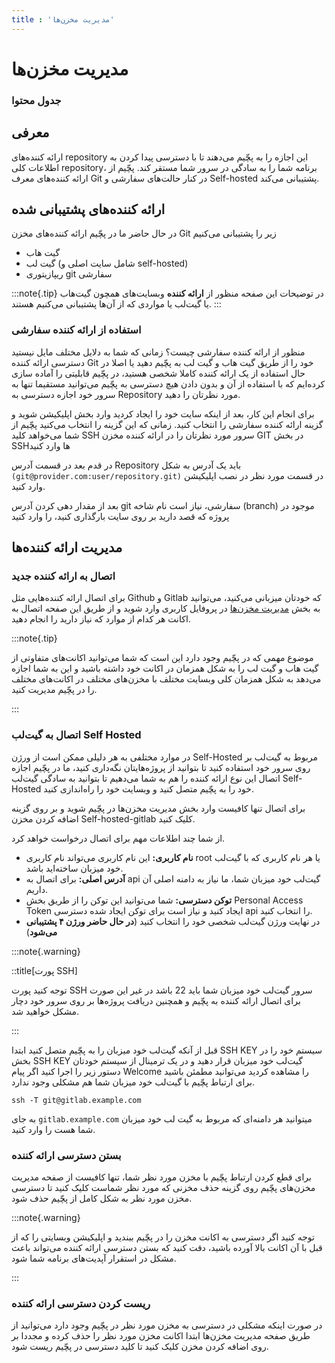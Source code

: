 ```yaml
---
title : 'مدیریت مخزن‌ها'
---
```

# مدیریت مخزن‌ها 

### جدول محتوا 

## معرفی 

ارائه کننده‌های repository این اجازه را به پچّیم می‌دهند تا با دسترسی پیدا کردن به اطلاعات کلی repository، برنامه شما را به سادگی در سرور شما مستقر کند. پچّیم از ارائه کننده‌های معرف Git در کنار حالت‌های سفارشی و Self-hosted پشتیبانی می‌کند.

## ارائه کننده‌های پشتیبانی شده 

در حال حاضر ما در پچّیم ارائه کننده‌های مخزن‌ Git زیر را پشتیبانی می‌کنیم

- گیت هاب
- گیت لب (شامل سایت اصلی و self-hosted)
- ریپازیتوری git سفارشی

:::note{.tip}
در توضیحات این صفحه منظور از **ارائه کننده** وبسایت‌های همچون گیت‌هاب یا گیت‌لب یا مواردی که از آن‌ها پشتیبانی می‌کنیم هستند.
:::
### استفاده از ارائه کننده سفارشی

منظور از ارائه کننده سفارشی چیست؟ زمانی که شما به دلایل مختلف مایل نیستید دسترسی ارائه کننده Git خود را از طریق گیت هاب و گیت لب به پچّیم دهید یا اصلا در حال استفاده از یک ارائه کننده کاملا شخصی هستید، در پچّیم قابلیتی را آماده سازی کرده‌ایم که با استفاده از آن و بدون دادن هیچ دسترسی به پچّیم می‌توانید مستقیما تنها به سرور خود اجازه دسترسی به Repository مورد نظرتان را دهید.

برای انجام این کار، بعد از اینکه سایت خود را ایجاد کردید وارد بخش اپلیکیشن شوید و گزینه ارائه کننده سفارشی را انتخاب کنید. زمانی که این گزینه را انتخاب می‌کنید پچّیم از شما می‌خواهد کلید SSH سرور مورد نظرتان را در ارائه کننده مخزن GIT در بخش SSHها وارد کنید

در قدم بعد در قسمت آدرس Repository باید یک آدرس به شکل `(git@provider.com:user/repository.git)` در قسمت مورد نظر در نصب اپلیکیشن وارد کنید.

بعد از مقدار دهی کردن آدرس git سفارشی، نیاز است نام شاخه (branch) موجود در پروژه که قصد دارید بر روی سایت بارگذاری کنید، را وارد کنید 

## مدیریت ارائه کننده‌ها

### اتصال به ارائه کننده جدید

برای اتصال ارائه کننده‌هایی مثل Github و Gitlab که خودتان میزبانی می‌کنید، می‌توانید به بخش [مدیریت مخزن‌ها](https://app.pachim.sh/panel/user-profile/providers) در پروفایل کاربری وارد شوید و از طریق این صفحه اتصال به اکانت هر کدام از موارد که نیاز دارید را انجام دهید.

:::note{.tip}

موضوع مهمی که در پچّیم وجود دارد این است که شما می‌توانید اکانت‌های متفاوتی از گیت هاب و گیت لب را به شکل همزمان در اکانت خود داشته باشید و این به شما اجازه می‌دهد به شکل همزمان کلی وبسایت مختلف با مخزن‌های مختلف در اکانت‌های مختلف را در پچّیم مدیریت کنید.

:::

### اتصال به گیت‌لب Self Hosted

در موارد مختلفی به هر دلیلی ممکن است از ورژن Self-Hosted مربوط به گیت‌لب بر روی سرور خود استفاده کنید تا بتوانید از پروژه‌هایتان نگه‌داری کنید، ما در پچّیم اجازه اتصال این نوع ارائه کننده را هم به شما می‌دهیم تا بتوانید به سادگی گیت‌لب Self-Hosted خود را به پچّیم متصل کنید و وبسایت خود را راه‌اندازی کنید.

برای اتصال تنها کافیست وارد بخش مدیریت مخزن‌ها در پچّیم شوید و بر روی گزینه اضافه کردن مخزن Self-hosted-gitlab کلیک کنید.

از شما چند اطلاعات مهم برای اتصال درخواست خواهد کرد.

- **نام کاربری:** این نام کاربری می‌تواند نام کاربری root یا هر نام کاربری که با گیت‌لب خود میزبان ساخته‌اید باشد.
- **آدرس اصلی:** برای اتصال به api گیت‌لب خود میزبان شما، ما نیاز به دامنه اصلی آن داریم.
- **توکن دسترسی:** شما می‌توانید این توکن را از طریق بخش Personal Access Token ایجاد کنید و نیاز است برای توکن ایجاد شده دسترسی api را انتخاب کنید.
- در نهایت ورژن گیت‌لب شخصی خود را انتخاب کنید (**در حال حاضر ورژن ۴ پشتیبانی می‌شود**)

:::note{.warning}

::title[پورت SSH]

توجه کنید پورت SSH سرور گیت‌لب خود میزبان شما باید 22 باشد در غیر این صورت برای اتصال ارائه کننده به پچّیم و همچنین دریافت پروژه‌ها بر روی سرور خود دچار مشکل خواهید شد.

:::

قبل از آنکه گیت‌لب خود میزبان را به پچّیم متصل کنید ابتدا SSH KEY سیستم خود را در بخش SSH KEY گیت‌لب خود میزبان قرار دهید و در یک ترمینال از سیستم خودتان دستور زیر را اجرا کنید اگر پیام Welcome را مشاهده کردید می‌توانید مطمئن باشید برای ارتباط پچّیم با گیت‌لب خود میزبان شما هم مشکلی وجود ندارد.

```shell
ssh -T git@gitlab.example.com
```

به جای `gitlab.example.com` میتوانید هر دامنه‌ای که مربوط به گیت لب خود میزبان شما هست را وارد کنید.

### بستن دسترسی ارائه کننده

برای قطع کردن ارتباط پچّیم با مخزن مورد نظر شما، تنها کافیست از صفحه مدیریت مخزن‌های پچّیم روی گزینه حذف مخزنی که مورد نظر شماست کلیک کنید تا دسترسی مخزن مورد نظر به شکل کامل از پچّیم حذف شود.

:::note{.warning}

توجه کنید اگر دسترسی به اکانت مخزن را در پچّیم ببندید و اپلیکیشن وبسایتی را که از قبل با آن اکانت بالا آورده باشید، دقت کنید که بستن دسترسی ارائه کننده می‌تواند باعث مشکل در استقرار آپدیت‌های برنامه شما شود.

:::

### ریست کردن دسترسی ارائه کننده

در صورت اینکه مشکلی در دسترسی به مخزن مورد نظر در پچّیم وجود دارد می‌توانید از طریق صفحه مدیریت مخزن‌ها ابتدا اکانت مخزن مورد نظر را حذف کرده و مجددا بر روی اضافه کردن مخزن کلیک کنید تا کلید دسترسی در پچّیم ریست شود. 
